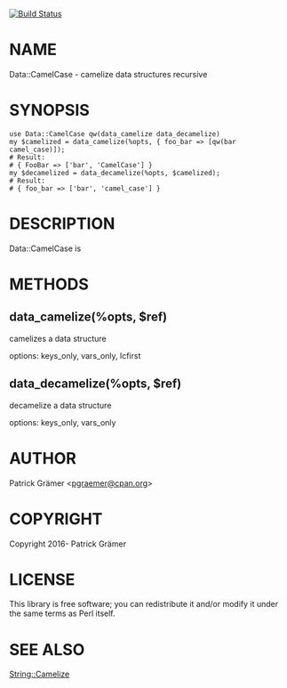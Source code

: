 [![Build Status](https://travis-ci.org/pgraemer/Data-CamelCase.svg?branch=master)](https://travis-ci.org/pgraemer/Data-CamelCase)

# NAME

Data::CamelCase - camelize data structures recursive

# SYNOPSIS

    use Data::CamelCase qw(data_camelize data_decamelize)
    my $camelized = data_camelize(%opts, { foo_bar => [qw(bar camel_case)]);
    # Result:
    # { FooBar => ['bar', 'CamelCase'] }
    my $decamelized = data_decamelize(%opts, $camelized);
    # Result:
    # { foo_bar => ['bar', 'camel_case'] }

# DESCRIPTION

Data::CamelCase is

# METHODS

## data\_camelize(%opts, $ref)

camelizes a data structure

options: keys\_only, vars\_only, lcfirst

## data\_decamelize(%opts, $ref)

decamelize a data structure

options: keys\_only, vars\_only

# AUTHOR

Patrick Grämer &lt;pgraemer@cpan.org>

# COPYRIGHT

Copyright 2016- Patrick Grämer

# LICENSE

This library is free software; you can redistribute it and/or modify
it under the same terms as Perl itself.

# SEE ALSO

[String::Camelize](https://metacpan.org/pod/String::Camelize)
